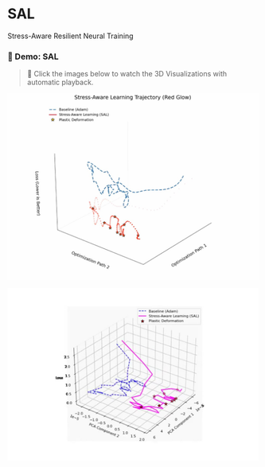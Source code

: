 # SAL
Stress-Aware Resilient Neural Training

### 🎥 Demo: SAL
> 🔗 Click the images below to watch the 3D Visualizations with automatic playback.

[![Watch the demo video](For_Demo.jpg)](https://stress-aware-learning.github.io/SAL/stress_aware_learning_smooth_lossaxis.mp4)

[![Watch the demo video](For_Demo2.jpg)](https://stress-aware-learning.github.io/SAL/)


